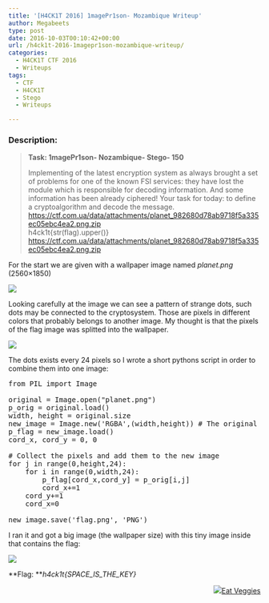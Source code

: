 ```yaml
---
title: '[H4CK1T 2016] 1magePr1son- Mozambique Writeup'
author: Megabeets
type: post
date: 2016-10-03T00:10:42+00:00
url: /h4ck1t-2016-1magepr1son-mozambique-writeup/
categories:
  - H4CK1T CTF 2016
  - Writeups
tags:
  - CTF
  - H4CK1T
  - Stego
  - Writeups

---
```

### **Description:**

> **Task: 1magePr1son- Nozambique- Stego- 150** 
> 
> <span style="font-weight: 400;">Implementing of the latest encryption system as always brought a set of problems for one of the known FSI services: they have lost the module which is responsible for decoding information. And some information has been already ciphered! Your task for today: to define a cryptoalgorithm and decode the message.</span>  
> <span style="font-weight: 400;">https://ctf.com.ua/data/attachments/planet_982680d78ab9718f5a335ec05ebc4ea2.png.zip</span>  
> <span style="font-weight: 400;">h4ck1t{str(flag).upper()}</span>  
> [<span style="font-weight: 400;">https://ctf.com.ua/data/attachments/planet_982680d78ab9718f5a335ec05ebc4ea2.png.zip</span>][1]

For the start we are given with a wallpaper image named _planet.png_ (2560&#215;1850)

<img src="../uploads/h4ck1t_mozambiqu1.png" /> 

Looking carefully at the image we can see a pattern of strange dots, such dots may be connected to the cryptosystem. Those are pixels in different colors that probably belongs to another image. My thought is that the pixels of the flag image was splitted into the wallpaper.

<img src="../uploads/h4ck1t_mozambiqu2.png" /> 

The dots exists every 24 pixels so I wrote a short pythons script in order to combine them into one image:

<pre class="lang:python decode:true ">from PIL import Image

original = Image.open("planet.png")
p_orig = original.load()
width, height = original.size
new_image = Image.new('RGBA',(width,height)) # The original image dimensions
p_flag = new_image.load()
cord_x, cord_y = 0, 0

# Collect the pixels and add them to the new image 
for j in range(0,height,24):
    for i in range(0,width,24):
        p_flag[cord_x,cord_y] = p_orig[i,j]
        cord_x+=1
    cord_y+=1
    cord_x=0
	
new_image.save('flag.png', 'PNG')
</pre>

I ran it and got a big image (the wallpaper size) with this tiny image inside that contains the flag:

<img src="../uploads/h4ck1t_mozambiqu3.png" /> 

**Flag: **_h4ck1t{SPACE\_IS\_THE_KEY}_

<div class="nf-post-footer">
  <p style="text-align: right">
    <a href="https://www.megabeets.net/about.html#vegan"><img src="../uploads/megabeets_inline_logo.png" />Eat Veggies</a>
  </p>
</div>

 [1]: https://ctf.com.ua/data/attachments/planet_982680d78ab9718f5a335ec05ebc4ea2.png.zip